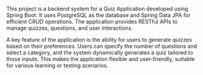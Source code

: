 This project is a backend system for a Quiz Application developed using Spring Boot. It uses PostgreSQL as the database and Spring Data JPA for efficient CRUD operations. The application provides RESTful APIs to manage quizzes, questions, and user interactions.

A key feature of the application is the ability for users to generate quizzes based on their preferences. Users can specify the number of questions and select a category, and the system dynamically generates a quiz tailored to those inputs. This makes the application flexible and user-friendly, suitable for various learning or testing scenarios.
